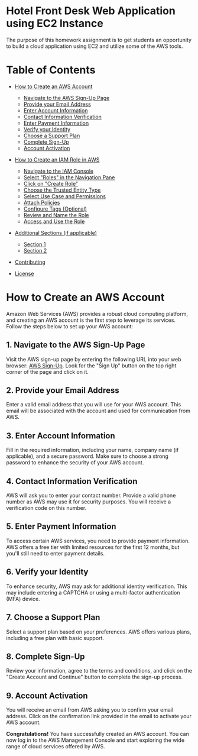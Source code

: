 # Hotel Front Desk Web Application using EC2 Instance

The purpose of this homework assignment is to get students an opportunity to build a cloud application using EC2 and utilize some of the AWS tools.


# Table of Contents

- [How to Create an AWS Account](#how-to-create-an-aws-account)
    - [Navigate to the AWS Sign-Up Page](#1-navigate-to-the-aws-sign-up-page)
    - [Provide your Email Address](#2-provide-your-email-address)
    - [Enter Account Information](#3-enter-account-information)
    - [Contact Information Verification](#4-contact-information-verification)
    - [Enter Payment Information](#5-enter-payment-information)
    - [Verify your Identity](#6-verify-your-identity)
    - [Choose a Support Plan](#7-choose-a-support-plan)
    - [Complete Sign-Up](#8-complete-sign-up)
    - [Account Activation](#9-account-activation)

- [How to Create an IAM Role in AWS](#how-to-create-an-iam-role-in-aws)
    - [Navigate to the IAM Console](#1-navigate-to-the-iam-console)
    - [Select "Roles" in the Navigation Pane](#2-select-roles-in-the-navigation-pane)
    - [Click on "Create Role"](#3-click-on-create-role)
    - [Choose the Trusted Entity Type](#4-choose-the-trusted-entity-type)
    - [Select Use Case and Permissions](#5-select-use-case-and-permissions)
    - [Attach Policies](#6-attach-policies)
    - [Configure Tags (Optional)](#7-configure-tags-optional)
    - [Review and Name the Role](#8-review-and-name-the-role)
    - [Access and Use the Role](#9-access-and-use-the-role)

- [Additional Sections (if applicable)](#additional-sections-if-applicable)
    - [Section 1](#21-section-1)
    - [Section 2](#22-section-2)

- [Contributing](#contributing)

- [License](#license)


# How to Create an AWS Account

Amazon Web Services (AWS) provides a robust cloud computing platform, and creating an AWS account is the first step to leverage its services. Follow the steps below to set up your AWS account:


## 1. Navigate to the AWS Sign-Up Page

Visit the AWS sign-up page by entering the following URL into your web browser: [AWS Sign-Up](https://aws.amazon.com/). Look for the "Sign Up" button on the top right corner of the page and click on it.

## 2. Provide your Email Address

Enter a valid email address that you will use for your AWS account. This email will be associated with the account and used for communication from AWS.

## 3. Enter Account Information

Fill in the required information, including your name, company name (if applicable), and a secure password. Make sure to choose a strong password to enhance the security of your AWS account.

## 4. Contact Information Verification

AWS will ask you to enter your contact number. Provide a valid phone number as AWS may use it for security purposes. You will receive a verification code on this number.

## 5. Enter Payment Information

To access certain AWS services, you need to provide payment information. AWS offers a free tier with limited resources for the first 12 months, but you'll still need to enter payment details.

## 6. Verify your Identity

To enhance security, AWS may ask for additional identity verification. This may include entering a CAPTCHA or using a multi-factor authentication (MFA) device.

## 7. Choose a Support Plan

Select a support plan based on your preferences. AWS offers various plans, including a free plan with basic support.

## 8. Complete Sign-Up

Review your information, agree to the terms and conditions, and click on the "Create Account and Continue" button to complete the sign-up process.

## 9. Account Activation

You will receive an email from AWS asking you to confirm your email address. Click on the confirmation link provided in the email to activate your AWS account.

**Congratulations!** You have successfully created an AWS account. You can now log in to the AWS Management Console and start exploring the wide range of cloud services offered by AWS.





